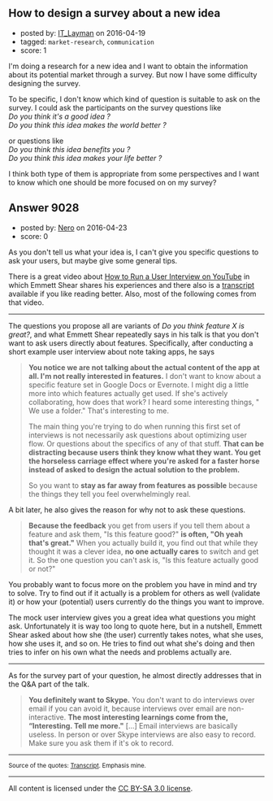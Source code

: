 ## How to design a survey about a new idea

- posted by: [IT_Layman](https://stackexchange.com/users/6672387/it-layman) on 2016-04-19
- tagged: `market-research`, `communication`
- score: 1

<p>I'm doing a research for a new idea and I want to obtain the information about its potential market through a survey. But now I have some difficulty designing the survey. </p>

<p>To be specific, I don't know which kind of question is suitable to ask on the survey. I could ask the participants on the survey questions like<br /> 
<em>Do you think it's a good idea ?</em><br />
<em>Do you think this idea makes the world better ?</em> <br /></p>

<p>or questions like <br />
<em>Do you think this idea benefits you ?</em><br />
<em>Do you think this idea makes your life better ?</em> </p>

<p>I think both type of them is appropriate from some perspectives and I want to know which one should be more focused on on my survey?</p>



## Answer 9028

- posted by: [Nero](https://stackexchange.com/users/1705837/nero) on 2016-04-23
- score: 0

<p>As you don't tell us what your idea is, I can't give you specific questions to ask your users, but maybe give some general tips.</p>

<p>There is a great video about <a href="https://youtu.be/qAws7eXItMk" rel="nofollow">How to Run a User Interview on YouTube</a> in which Emmett Shear shares his experiences and there also is a <a href="http://genius.com/Emmett-shear-lecture-16-how-to-run-a-user-interview-annotated" rel="nofollow">transcript</a> available if you like reading better. Also, most of the following comes from that video.</p>

<hr>

<p>The questions you propose all are variants of <em>Do you think feature X is great?</em>, and what Emmett Shear repeatedly says in his talk is that you don't want to ask users directly about features. Specifically, after conducting a short example user interview about note taking apps, he says</p>

<blockquote>
  <p><strong>You notice we are not talking about the actual content of the app at all. I'm not really interested in features.</strong> I don't want to know about a specific feature set in Google Docs or Evernote. I might dig a little more into which features actually get used. If she's actively collaborating, how does that work? I heard some interesting things, " We use a folder." That's interesting to me.</p>
  
  <p>The main thing you're trying to do when running this first set of interviews is not necessarily ask questions about optimizing user flow. Or questions about the specifics of any of that stuff. <strong>That can be distracting because users think they know what they want. You get the horseless carriage effect where you're asked for a faster horse instead of asked to design the actual solution to the problem.</strong></p>
  
  <p>So you want to <strong>stay as far away from features as possible</strong> because the things they tell you feel overwhelmingly real. </p>
</blockquote>

<p>A bit later, he also gives the reason for why not to ask these questions.</p>

<blockquote>
  <p><strong>Because the feedback</strong> you get from users if you tell them about a feature and ask them, "Is this feature good?" <strong>is often, "Oh yeah that's great."</strong> When you actually build it, you find out that while they thought it was a clever idea, <strong>no one actually cares</strong> to switch and get it. So the one question you can't ask is, "Is this feature actually good or not?"</p>
</blockquote>

<p>You probably want to focus more on the problem you have in mind and try to solve. Try to find out if it actually is a problem for others as well (validate it) or how your (potential) users currently do the things you want to improve. </p>

<p>The mock user interview gives you a great idea what questions you might ask. Unfortunately it is way too long to quote here, but in a nutshell, Emmett Shear asked about how she (the user) currently takes notes, what she uses, how she uses it, and so on. He tries to find out what she's doing and then tries to infer on his own what the needs and problems actually are.</p>

<hr>

<p>As for the survey part of your question, he almost directly addresses that in the Q&amp;A part of the talk.</p>

<blockquote>
  <p><strong>You definitely want to Skype.</strong> You don't want to do interviews over email if you can avoid it, because interviews over email are non-interactive. <strong>The most interesting learnings come from the, “Interesting. Tell me more."</strong> [...] Email interviews are basically useless. In person or over Skype interviews are also easy to record. Make sure you ask them if it's ok to record. </p>
</blockquote>

<hr>

<p><sup>Source of the quotes: <a href="http://genius.com/Emmett-shear-lecture-16-how-to-run-a-user-interview-annotated" rel="nofollow">Transcript</a>. Emphasis mine.</sup></p>




---

All content is licensed under the [CC BY-SA 3.0 license](https://creativecommons.org/licenses/by-sa/3.0/).
